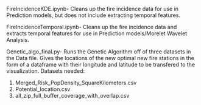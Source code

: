 FireIncidenceKDE.ipynb- Cleans up the fire incidence data for use in Prediction models, but does not include extracting temporal features.

FireIncidenceTemporal.ipynb- Cleans up the fire incidence data and extracts temporal features for use in Prediction models/Morelet Wavelet Analysis.

Genetic_algo_final.py- Runs the Genetic Algorithm off of three datasets in the Data file. Gives the locations of the new optimal new fire stations in the form of a dataframe with their longitude and latitude to be transfered to the visualization. 
  Datasets needed: 
  1)  Merged_Risk_PopDensity_SquareKilometers.csv
  2)  Potential_location.csv
  3)  all_zip_full_buffer_coverage_with_overlap.csv
